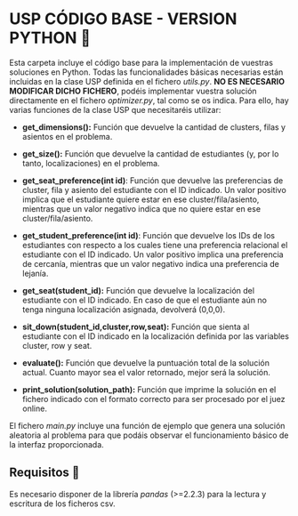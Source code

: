 # USP CÓDIGO BASE - VERSION PYTHON 🐍

Esta carpeta incluye el código base para la implementación de vuestras soluciones en Python. Todas las funcionalidades básicas necesarias están incluidas en la clase USP definida en el fichero *utils.py*. **NO ES NECESARIO MODIFICAR DICHO FICHERO**, podéis implementar vuestra solución directamente en el fichero *optimizer.py*, tal como se os indica. Para ello, hay varias funciones de la clase USP que necesitaréis utilizar:

 - **get_dimensions():** Función que devuelve la cantidad de clusters, filas y asientos en el problema.

 - **get_size():** Función que devuelve la cantidad de estudiantes (y, por lo tanto, localizaciones) en el problema.

  - **get_seat_preference(int id)**: Función que devuelve las preferencias de cluster, fila y asiento del estudiante con el ID indicado. Un valor positivo implica que el estudiante quiere estar en ese cluster/fila/asiento, mientras que un valor negativo indica que no quiere estar en ese cluster/fila/asiento.

  - **get_student_preference(int id)**: Función que devuelve los IDs de los estudiantes con respecto a los cuales tiene una preferencia relacional el estudiante con el ID indicado. Un valor positivo implica una preferencia de cercanía, mientras que un valor negativo indica una preferencia de lejanía.

 - **get_seat(student_id):** Función que devuelve la localización del estudiante con el ID indicado. En caso de que el estudiante aún no tenga ninguna localización asignada, devolverá (0,0,0).

 - **sit_down(student_id,cluster,row,seat):** Función que sienta al estudiante con el ID indicado en la localización definida por las variables cluster, row y seat.

 - **evaluate():** Función que devuelve la puntuación total de la solución actual. Cuanto mayor sea el valor retornado, mejor será la solución.

 - **print_solution(solution_path):** Función que imprime la solución en el fichero indicado con el formato correcto para ser procesado por el juez online.

El fichero *main.py* incluye una función de ejemplo que genera una solución aleatoria al problema para que podáis observar el funcionamiento básico de la interfaz proporcionada.

## Requisitos 📝

Es necesario disponer de la librería *pandas* (>=2.2.3) para la lectura y escritura de los ficheros csv.
